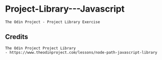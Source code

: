 # Project-Library---Javascript

	The Odin Project - Project Library Exercise
	
	
## Credits

	The Odin Project Project Library 
	- https://www.theodinproject.com/lessons/node-path-javascript-library